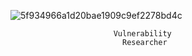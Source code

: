 ![5f934966a1d20bae1909c9ef2278bd4c](https://github.com/idkhidden/idkhidden/assets/91305428/5aad8bc2-956a-441b-ae20-e3c13a6ad712)


                           Vulnerability 
                             Researcher
              
